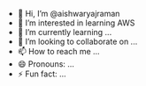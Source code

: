 - 👋 Hi, I’m @aishwaryajraman
- 👀 I’m interested in learning AWS  
- 🌱 I’m currently learning ...
- 💞️ I’m looking to collaborate on ...
- 📫 How to reach me ...
- 😄 Pronouns: ...
- ⚡ Fun fact: ...

<!---
aishwaryajraman/aishwaryajraman is a ✨ special ✨ repository because its `README.md` (this file) appears on your GitHub profile.
You can click the Preview link to take a look at your changes.
--->
